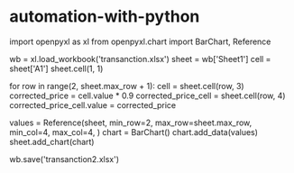 # automation-with-python
import openpyxl as xl
from openpyxl.chart import BarChart, Reference

wb = xl.load_workbook('transanction.xlsx')
sheet = wb['Sheet1']
cell = sheet['A1']
sheet.cell(1, 1)

for row in range(2, sheet.max_row + 1):
    cell = sheet.cell(row, 3)
    corrected_price = cell.value * 0.9
    corrected_price_cell = sheet.cell(row, 4)
    corrected_price_cell.value = corrected_price

values = Reference(sheet,
          min_row=2,
          max_row=sheet.max_row,
          min_col=4,
          max_col=4,
          )
chart = BarChart()
chart.add_data(values)
sheet.add_chart(chart)

wb.save('transanction2.xlsx')
